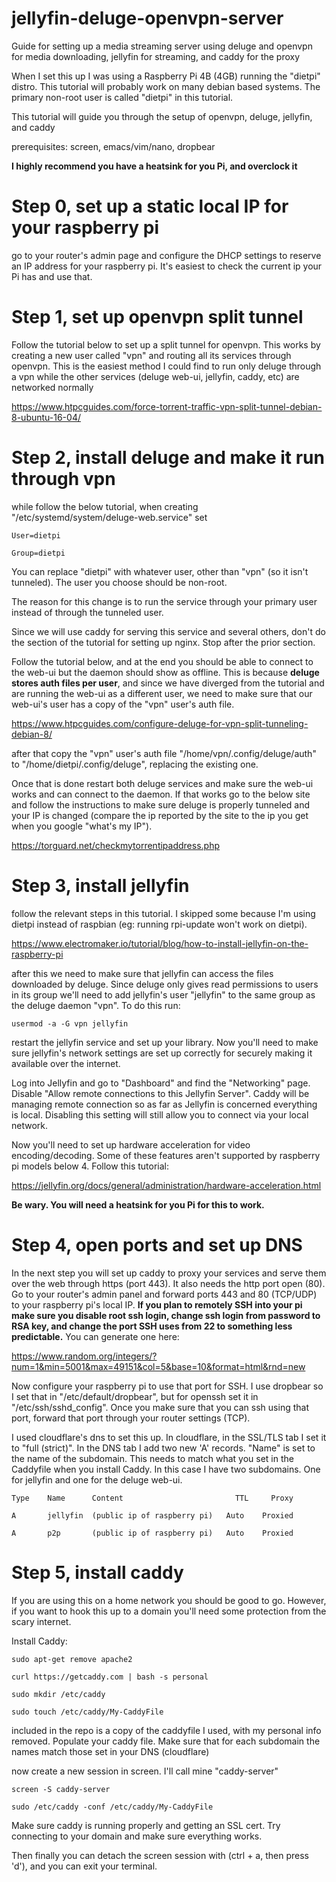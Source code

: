 # jellyfin-deluge-openvpn-server
Guide for setting up a media streaming server using deluge and openvpn for media downloading, jellyfin for streaming, and caddy for the proxy

When I set this up I was using a Raspberry Pi 4B (4GB) running the "dietpi" distro. This tutorial will probably work on many debian based systems. The primary non-root user is called "dietpi" in this tutorial.

This tutorial will guide you through the setup of openvpn, deluge, jellyfin, and caddy

prerequisites: screen, emacs/vim/nano, dropbear

**I highly recommend you have a heatsink for you Pi, and overclock it**

# Step 0, set up a static local IP for your raspberry pi

go to your router's admin page and configure the DHCP settings to reserve an IP address for your raspberry pi. It's easiest to check the current ip your Pi has and use that.



# Step 1, set up openvpn split tunnel

Follow the tutorial below to set up a split tunnel for openvpn. This works by creating a new user called "vpn" and routing all its services through openvpn. This is the easiest method I could find to run only deluge through a vpn while the other services (deluge web-ui, jellyfin, caddy, etc) are networked normally

https://www.htpcguides.com/force-torrent-traffic-vpn-split-tunnel-debian-8-ubuntu-16-04/



# Step 2, install deluge and make it run through vpn

while follow the below tutorial, when creating "/etc/systemd/system/deluge-web.service" set
```
User=dietpi

Group=dietpi
```
You can replace "dietpi" with whatever user, other than "vpn" (so it isn't tunneled). The user you choose should be non-root.

The reason for this change is to run the service through your primary user instead of through the tunneled user.

Since we will use caddy for serving this service and several others, don't do the section of the tutorial for setting up nginx. Stop after the prior section.

Follow the tutorial below, and at the end you should be able to connect to the web-ui but the daemon should show as offline. This is because **deluge stores auth files per user**, and since we have diverged from the tutorial and are running the web-ui as a different user, we need to make sure that our web-ui's user has a copy of the "vpn" user's auth file.

https://www.htpcguides.com/configure-deluge-for-vpn-split-tunneling-debian-8/

after that copy the "vpn" user's auth file "/home/vpn/.config/deluge/auth" to "/home/dietpi/.config/deluge", replacing the existing one.

Once that is done restart both deluge services and make sure the web-ui works and can connect to the daemon. If that works go to the below site and follow the instructions to make sure deluge is properly tunneled and your IP is changed (compare the ip reported by the site to the ip you get when you google "what's my IP").

https://torguard.net/checkmytorrentipaddress.php



# Step 3, install jellyfin

follow the relevant steps in this tutorial. I skipped some because I'm using dietpi instead of raspbian (eg: running rpi-update won't work on dietpi).

https://www.electromaker.io/tutorial/blog/how-to-install-jellyfin-on-the-raspberry-pi

after this we need to make sure that jellyfin can access the files downloaded by deluge. Since deluge only gives read permissions to users in its group we'll need to add jellyfin's user "jellyfin" to the same group as the deluge daemon "vpn". To do this run:
```
usermod -a -G vpn jellyfin
```
restart the jellyfin service and set up your library. Now you'll need to make sure jellyfin's network settings are set up correctly for securely making it available over the internet.

Log into Jellyfin and go to "Dashboard" and find the "Networking" page. Disable "Allow remote connections to this Jellyfin Server". Caddy will be managing remote connection so as far as Jellyfin is concerned everything is local. Disabling this setting will still allow you to connect via your local network.

Now you'll need to set up hardware acceleration for video encoding/decoding. Some of these features aren't supported by raspberry pi models below 4. Follow this tutorial:

https://jellyfin.org/docs/general/administration/hardware-acceleration.html

**Be wary. You will need a heatsink for you Pi for this to work.**



# Step 4, open ports and set up DNS

In the next step you will set up caddy to proxy your services and serve them over the web through https (port 443). It also needs the http port open (80). Go to your router's admin panel and forward ports 443 and 80 (TCP/UDP) to your raspberry pi's local IP. **If you plan to remotely SSH into your pi make sure you disable root ssh login, change ssh login from password to RSA key, and change the port SSH uses from 22 to something less predictable.** You can generate one here:

https://www.random.org/integers/?num=1&min=5001&max=49151&col=5&base=10&format=html&rnd=new

Now configure your raspberry pi to use that port for SSH. I use dropbear so I set that in "/etc/default/dropbear", but for openssh set it in "/etc/ssh/sshd_config". Once you make sure that you can ssh using that port, forward that port through your router settings (TCP).

I used cloudflare's dns to set this up. In cloudflare, in the SSL/TLS tab I set it to "full (strict)". In the DNS tab I add two new 'A' records. "Name" is set to the name of the subdomain. This needs to match what you set in the Caddyfile when you install Caddy. In this case I have two subdomains. One for jellyfin and one for the deluge web-ui.
```
Type    Name      Content	                      TTL     Proxy

A       jellyfin  (public ip of raspberry pi)   Auto    Proxied

A       p2p       (public ip of raspberry pi)   Auto    Proxied
```


# Step 5, install caddy

If you are using this on a home network you should be good to go. However, if you want to hook this up to a domain you'll need some protection from the scary internet.

Install Caddy:
```
sudo apt-get remove apache2
```
```
curl https://getcaddy.com | bash -s personal
```
```
sudo mkdir /etc/caddy
```
```
sudo touch /etc/caddy/My-CaddyFile
```
included in the repo is a copy of the caddyfile I used, with my personal info removed. Populate your caddy file. Make sure that for each subdomain the names match those set in your DNS (cloudflare)

now create a new session in screen. I'll call mine "caddy-server"
```
screen -S caddy-server
```
```
sudo /etc/caddy -conf /etc/caddy/My-CaddyFile
```
Make sure caddy is running properly and getting an SSL cert. Try connecting to your domain and make sure everything works.

Then finally you can detach the screen session with (ctrl + a, then press 'd'), and you can exit your terminal.
